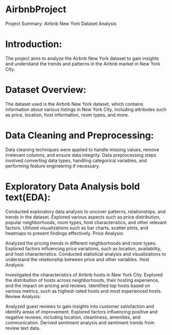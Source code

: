 # AirbnbProject

Project Summary: Airbnb New York Dataset Analysis

# **Introduction**:

The project aims to analyze the Airbnb New York dataset to gain insights and understand the trends and patterns in the Airbnb market in New York City.
# **Dataset** **Overview**:

The dataset used is the Airbnb New York dataset, which contains information about various listings in New York City, including attributes such as price, location, host information, room types, and more.

# **Data** **Cleaning** **and** **Preprocessing**:

Data cleaning techniques were applied to handle missing values, remove irrelevant columns, and ensure data integrity.
Data preprocessing steps involved converting data types, handling categorical variables, and performing feature engineering if necessary.

# **Exploratory** **Data** **Analysis** **bold text**(EDA):

Conducted exploratory data analysis to uncover patterns, relationships, and trends in the dataset.
Explored various aspects such as price distribution, popular neighborhoods, room types, host characteristics, and other relevant factors.
Utilized visualizations such as bar charts, scatter plots, and heatmaps to present findings effectively.
Price Analysis:

Analyzed the pricing trends in different neighborhoods and room types.
Explored factors influencing price variations, such as location, availability, and host characteristics.
Conducted statistical analysis and visualizations to understand the relationship between price and other variables.
Host Analysis:

Investigated the characteristics of Airbnb hosts in New York City.
Explored the distribution of hosts across neighborhoods, their hosting experience, and the impact on pricing and reviews.
Identified top hosts based on various metrics, such as highest-rated hosts and most experienced hosts.
Review Analysis:

Analyzed guest reviews to gain insights into customer satisfaction and identify areas of improvement.
Explored factors influencing positive and negative reviews, including location, cleanliness, amenities, and communication.
Derived sentiment analysis and sentiment trends from review text data.
